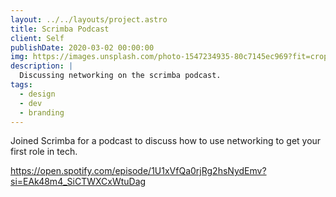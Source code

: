 ```yaml
---
layout: ../../layouts/project.astro
title: Scrimba Podcast
client: Self
publishDate: 2020-03-02 00:00:00
img: https://images.unsplash.com/photo-1547234935-80c7145ec969?fit=crop&w=1400&h=700&q=75
description: |
  Discussing networking on the scrimba podcast.
tags:
  - design
  - dev
  - branding
---
```


Joined Scrimba for a podcast to discuss how to use networking to get your first role in tech.

https://open.spotify.com/episode/1U1xVfQa0rjRg2hsNydEmv?si=EAk48m4_SiCTWXCxWtuDag
